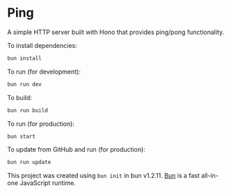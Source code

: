 # Ping

A simple HTTP server built with Hono that provides ping/pong functionality.

To install dependencies:

```bash
bun install
```

To run (for development):

```bash
bun run dev
```

To build:

```bash
bun run build
```

To run (for production):

```bash
bun start
```

To update from GitHub and run (for production):

```bash
bun run update
```

This project was created using `bun init` in bun v1.2.11. [Bun](https://bun.sh) is a fast all-in-one JavaScript runtime.
